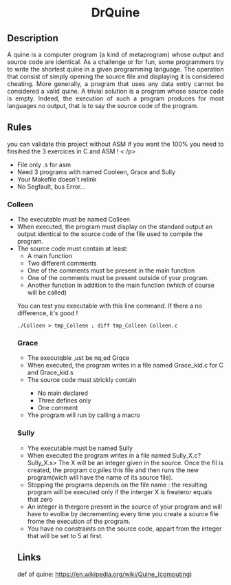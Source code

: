 <h1 align = 'center'> DrQuine </h1>

<h2>Description</h2>

<p align = 'justify'>A quine is a computer program (a kind of metaprogram) whose output and source
code are identical. As a challenge or for fun, some programmers try to write the shortest
quine in a given programming language.
The operation that consist of simply opening the source file and displaying it is
considered cheating. More generally, a program that uses any data entry cannot be
considered a valid quine. A trivial solution is a program whose source code is empty.
Indeed, the execution of such a program produces for most languages no output, that is
to say the source code of the program. </p>

<h2>Rules</h2>
<p align = 'justify'>you can validate this project without ASM if you want the 100% you need to 
finsihed the 3 exercices in C and ASM ! < /p> 

<ul>
  <li>File only .s for asm</li>
  <li>Need 3 programs with named Cooleen, Grace and Sully</li>
  <li>Your Makefile doesn't relink</li>
  <li>No Segfault, bus Error...</li>
</ul>

<h3>Colleen</h3>

<ul>
  <li>The executable must be named Colleen</li>
  <li>When executed, the program must display on the standard output an output
identical to the source code of the file used to compile the program. </li>
  <li>The source code must contain at least:
    <ul>
      <li>A main function </li>
      <li>Two different comments</li>
      <li>One of the comments must be present in the main function</li>
      <li>One of the comments must be present outside of your program.</li>
      <li>Another function in addition to the main function (which of course will be
called)</li>
</ul>

You can test you executable with this line command.
If there a no difference, it's good !

 ``` ./Colleen > tmp_Colleen ; diff tmp_Colleen Colleen.c ```

 <h3>Grace</h3>

 <ul>
   <li>The executqble ,ust be nq,ed Grqce</li>
   <li>When executed, the program writes in a file named Grace_kid.c for C and Grace_kid.s</li>
   <li>The source code must strickly contain</li>
   <ul>
     <li>No main declared</li>
     <li>Three defines only</li>
     <li>One comment</li>
   </ul>
   <li>Yhe program will run by calling a macro</li>
 </ul>

 <h3>Sully</h3>
 
 <ul>
   <li>Yhe executable must be named Sully</li>
   <li>When executed the program writes in a file named Sully_X.c?Sully_X.s> The X will be an integer given in the source. Once the fil is created, the program co;piles this file and then runs the new program(wich will have the name of its source file).</li>
   <li>Stopping the programs depends on the file name : the resulting program will be executed only if the interger X is freateror equals that zero</li>
   <li>An integer is thergore present in the source of your program and will have to evolbe by decrementing every time you create a source file frome the execution of the program.</li>
   <li>You have no constraints on the source code, appart from the integer that will be set to 5 at first.</li>
 </ul>

 
<h2>Links</h2>

 def of quine: https://en.wikipedia.org/wiki/Quine_(computing)
